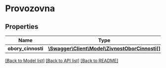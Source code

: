 # Provozovna

## Properties
Name | Type | Description | Notes
------------ | ------------- | ------------- | -------------
**obory_cinnosti** | [**\Swagger\Client\Model\ZivnostOborCinnosti[]**](ZivnostOborCinnosti.md) |  | [optional] 

[[Back to Model list]](../../README.md#documentation-for-models) [[Back to API list]](../../README.md#documentation-for-api-endpoints) [[Back to README]](../../README.md)

